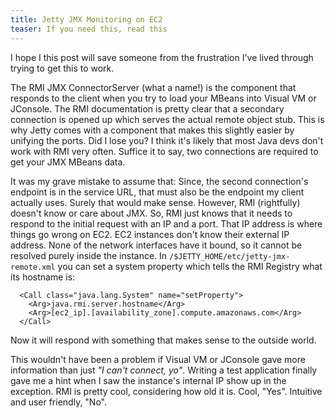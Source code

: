 ```yaml
---
title: Jetty JMX Monitoring on EC2
teaser: If you need this, read this
---
```



I hope I this post will save someone from the frustration I've lived through trying to get this to work.

The RMI JMX ConnectorServer (what a name!) is the component that responds to the client when you try to load your MBeans into Visual VM or JConsole. The RMI documentation is pretty clear that a secondary connection is opened up which serves the actual remote object stub. This is why Jetty comes with a component that makes this slightly easier by unifying the ports. Did I lose you? I think it's likely that most Java devs don't work with RMI very often. Suffice it to say, two connections are required to get your JMX MBeans data. 

It was my grave mistake to assume that: Since, the second connection's endpoint is in the service URL, that must also be the endpoint my client actually uses. Surely that would make sense. However, RMI (rightfully) doesn't know or care about JMX. So, RMI just knows that it needs to respond to the initial request with an IP and a port. That IP address is where things go wrong on EC2. EC2 instances don't know their external IP address. None of the network interfaces have it bound, so it cannot be resolved purely inside the instance. In `/$JETTY_HOME/etc/jetty-jmx-remote.xml` you can set a system property which tells the RMI Registry what its hostname is:

```
  <Call class="java.lang.System" name="setProperty">
    <Arg>java.rmi.server.hostname</Arg>
    <Arg>[ec2_ip].[availability_zone].compute.amazonaws.com</Arg>
  </Call>
```

Now it will respond with something that makes sense to the outside world.

This wouldn't have been a problem if Visual VM or JConsole gave more information than just _"I can't connect, yo"_. Writing a test application finally gave me a hint when I saw the instance's internal IP show up in the exception. RMI is pretty cool, considering how old it is. Cool, "Yes". Intuitive and user friendly, "No".
